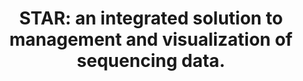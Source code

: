 ---
layout: page
title: " STAR: an integrated solution to management and visualization of sequencing data."
breadcrumb: true
categories:
    - publication
## publication related information
pub:
    authors: " Tao Wang, Jie Liu, Li Shen, Julian Tonti-Filippini, Yun Zhu, Haiyang Jia, Ryan Lister, John W. Whitaker, Joseph R. Ecker, A. Harvey Millar, Bing Ren,  Wei Wang"
    journal: " Bioinformatics (Oxford England)"
    date: 2013-12-15
    doi:  10.1093/bioinformatics/btt558
    volume:  29
    pages:  3204--3210
    number:  24
    abstract: " MOTIVATION: Easily visualization of complex data features is a necessary step to  conduct studies on next-generation sequencing (NGS) data. We developed STAR, an integrated web application that enables online management, visualization and track-based analysis of NGS data. RESULTS: STAR is a multilayer web service system. On the client side, STAR leverages JavaScript, HTML5 Canvas and asynchronous communications to deliver a smoothly scrolling desktop-like graphical user interface with a suite of in-browser analysis tools that range from providing simple track configuration controls to sophisticated feature detection within datasets. On the server side, STAR supports private session state retention via an account management system and provides data management modules that enable collection, visualization and analysis of third-party sequencing data from the public domain with over thousands of tracks hosted to date. Overall, STAR represents a next-generation data exploration solution to match the requirements of NGS data, enabling both intuitive visualization and dynamic analysis of data. AVAILABILITY AND IMPLEMENTATION: STAR browser system is freely available on the web at http://wanglab.ucsd.edu/star/browser and https://github.com/angell1117/STAR-genome-browser.,"
---